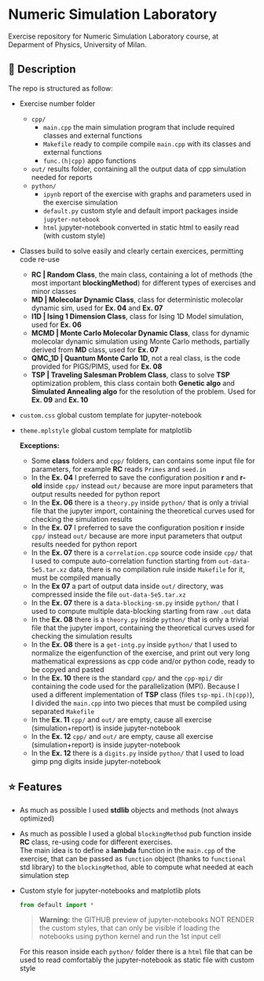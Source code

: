 # Numeric Simulation Laboratory

Exercise repository for Numeric Simulation Laboratory course, at Deparment of Physics, University of Milan.

## :blue_book: Description

The repo is structured as follow:

* Exercise number folder
  * `cpp/`
     * `main.cpp` the main simulation program that include required classes and external functions
     * `Makefile` ready to compile compile `main.cpp` with its classes and external functions
     * `func.(h|cpp)` appo functions
  * `out/` results folder, containing all the output data of cpp simulation needed for reports
  * `python/`
     * `ipynb` report of the exercise with graphs and parameters used in the exercise simulation
     * `default.py` custom style and default import packages inside `jupyter-notebook`
     * `html` jupyter-notebook converted in static html to easily read (with custom style)
* Classes build to solve easily and clearly certain exercices, permitting code re-use
   * **RC | Random Class**, the main class, containing a lot of methods (the most important **blockingMethod**) for different types of exercises and minor classes
   * **MD | Molecolar Dynamic Class**, class for deterministic molecolar dynamic sim, used for **Ex. 04** and **Ex. 07**
   * **I1D | Ising 1 Dimension Class**, class for Ising 1D Model simulation, used for **Ex. 06**
   * **MCMD | Monte Carlo Molecolar Dynamic Class**, class for dynamic molecolar dynamic simulation using Monte Carlo methods, partially derived from **MD** class, used for **Ex. 07**
   * **QMC_1D | Quantum Monte Carlo 1D**, not a real class, is the code provided for PIGS/PIMS, used for **Ex. 08**
   * **TSP | Traveling Salesman Problem Class**, class to solve **TSP** optimization problem, this class contain both **Genetic algo** and **Simulated Annealing algo** for the resolution of the problem. Used for **Ex. 09** and **Ex. 10**
* `custom.css` global custom template for jupyter-notebook
* `theme.mplstyle` global custom template for matplotlib
   
   **Exceptions:**
   
   * Some **class** folders and `cpp/` folders, can contains some input file for parameters, for example **RC** reads `Primes` and `seed.in`
   * In the **Ex. 04** I preferred to save the configuration position **r** and **r-old** inside `cpp/` instead `out/` because are more input parameters that output results needed for python report
   * In the **Ex. 06** there is a `theory.py` inside `python/` that is only a trivial file that the jupyter import, containing the theoretical curves used for checking the simulation results
   * In the **Ex. 07** I preferred to save the configuration position **r** inside `cpp/` instead `out/` because are more input parameters that output results needed for python report
   * In the **Ex. 07** there is a `correlation.cpp` source code inside `cpp/` that I used to compute auto-correlation function starting from `out-data-5e5.tar.xz` data, there is no compilation rule inside `Makefile` for it, must be compiled manually
   * In the **Ex 07** a part of output data inside `out/` directory, was compressed inside the file `out-data-5e5.tar.xz`
   * In the **Ex. 07** there is a `data-blocking-sm.py` inside `python/` that I used to compute multiple data-blocking starting from raw `.out` data
   * In the **Ex. 08** there is a `theory.py` inside `python/` that is only a trivial file that the jupyter import, containing the theoretical curves used for checking the simulation results
   * In the **Ex. 08** there is a `get-intg.py` inside `python/` that I used to normalize the eigenfunction of the exercise, and print out very long mathematical expressions as cpp code and/or python code, ready to be copyed and pasted
   * In the **Ex. 10** there is the standard `cpp/` and the `cpp-mpi/` dir containing the code used for the parallelization (MPI). Because I used a different implementation of **TSP** class (files `tsp-mpi.(h|cpp)`),\
I divided the `main.cpp` into two pieces that must be compiled using separated `Makefile`
   * In the **Ex. 11** `cpp/` and `out/` are empty, cause all exercise (simulation+report) is inside jupyter-notebook
   * In the **Ex. 12** `cpp/` and `out/` are empty, cause all exercise (simulation+report) is inside jupyter-notebook
   * In the **Ex. 12** there is a `digits.py` inside `python/` that I used to load gimp png digits inside jupyter-notebook
   
## :star: Features

* As much as possible I used **stdlib** objects and methods (not always optimized)
* As much as possible I used a global `blockingMethod` pub function inside **RC** class, re-using code for different exercises.\
The main idea is to define a **lambda** function in the `main.cpp` of the exercise, that can be passed as `function` object (thanks to `functional` std library) to the `blockingMethod`, able to compute what needed at each simulation step
* Custom style for jupyter-notebooks and matplotlib plots
  ```python
  from default import *
  ```
  > **Warning:** the GITHUB preview of jupyter-notebooks NOT RENDER the custom styles, that can only be visible if loading the notebooks using python kernel and run the 1st input cell
  
  For this reason inside each `python/` folder there is a `html` file that can be used to read comfortably the jupyter-notebook as static file with custom style
